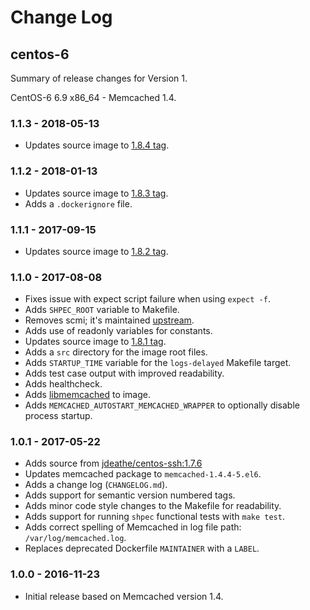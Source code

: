 # Change Log

## centos-6

Summary of release changes for Version 1.

CentOS-6 6.9 x86_64 - Memcached 1.4.

### 1.1.3 - 2018-05-13

- Updates source image to [1.8.4 tag](https://github.com/jdeathe/centos-ssh/releases/tag/1.8.4).

### 1.1.2 - 2018-01-13

- Updates source image to [1.8.3 tag](https://github.com/jdeathe/centos-ssh/releases/tag/1.8.3).
- Adds a `.dockerignore` file.

### 1.1.1 - 2017-09-15

- Updates source image to [1.8.2 tag](https://github.com/jdeathe/centos-ssh/releases/tag/1.8.2).

### 1.1.0 - 2017-08-08

- Fixes issue with expect script failure when using `expect -f`.
- Adds `SHPEC_ROOT` variable to Makefile.
- Removes scmi; it's maintained [upstream](https://github.com/jdeathe/centos-ssh/blob/centos-6/src/usr/sbin/scmi).
- Adds use of readonly variables for constants.
- Updates source image to [1.8.1 tag](https://github.com/jdeathe/centos-ssh/releases/tag/1.8.1).
- Adds a `src` directory for the image root files.
- Adds `STARTUP_TIME` variable for the `logs-delayed` Makefile target.
- Adds test case output with improved readability.
- Adds healthcheck.
- Adds [libmemcached](http://libmemcached.org/) to image.
- Adds `MEMCACHED_AUTOSTART_MEMCACHED_WRAPPER` to optionally disable process startup.

### 1.0.1 - 2017-05-22

- Adds source from [jdeathe/centos-ssh:1.7.6](https://github.com/jdeathe/centos-ssh/releases/tag/1.7.6)
- Updates memcached package to `memcached-1.4.4-5.el6`.
- Adds a change log (`CHANGELOG.md`).
- Adds support for semantic version numbered tags.
- Adds minor code style changes to the Makefile for readability.
- Adds support for running `shpec` functional tests with `make test`.
- Adds correct spelling of Memcached in log file path: `/var/log/memcached.log`.
- Replaces deprecated Dockerfile `MAINTAINER` with a `LABEL`.

### 1.0.0 - 2016-11-23

- Initial release based on Memcached version 1.4.
